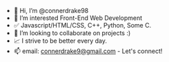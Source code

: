 - 👋 Hi, I’m @connerdrake98
- 👀 I’m interested Front-End Web Development
- :white_check_mark: Javascript/HTML/CSS, C++, Python, Some C.
- :handshake: I’m looking to collaborate on projects :)
- :chart_with_upwards_trend: I strive to be better every day.
- 📫 email: connerdrake9@gmail.com - Let's connect!
